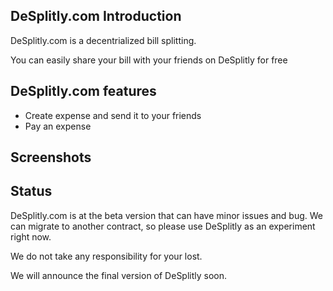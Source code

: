 ## DeSplitly.com Introduction 

DeSplitly.com is a decentrialized bill splitting. 

You can easily share your bill with your friends on DeSplitly for free

## DeSplitly.com features 

- Create expense and send it to your friends 
- Pay an expense 

## Screenshots 


## Status 

DeSplitly.com is at the beta version that can have minor issues and bug. We can migrate to another contract, so please use DeSplitly as an experiment right now.

We do not take any responsibility for your lost.

We will announce the final version of DeSplitly soon.